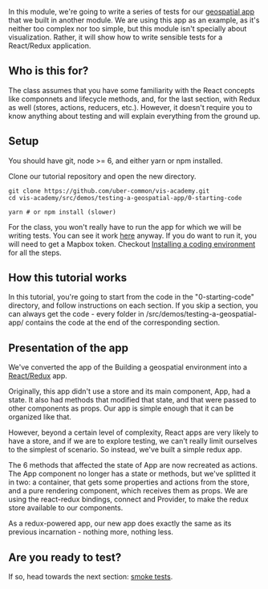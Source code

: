 In this module, we're going to write a series of tests for our [geospatial app](#/building-a-geospatial-app/) that we built in another module.
We are using this app as an example, as it's neither too complex nor too simple, but this module isn't specially about visualization. Rather, it will show how to write sensible tests for a React/Redux application.

## Who is this for?

The class assumes that you have some familiarity with the React concepts like componnets and lifecycle methods, and, for the last section, with Redux as well (stores, actions, reducers, etc.). However, it doesn't require you to know anything about testing and will explain everything from the ground up. 

## Setup 

You should have git, node >= 6, and either yarn or npm installed.

Clone our tutorial repository and open the new directory.
```
git clone https://github.com/uber-common/vis-academy.git
cd vis-academy/src/demos/testing-a-geospatial-app/0-starting-code

yarn # or npm install (slower)
```

For the class, you won't really have to run the app for which we will be writing tests. You can see it work [here](#/building-a-geospatial-app/6-linking-it-all) anyway. If you do want to run it, you will need to get a Mapbox token. Checkout [Installing a coding environment](#/installing-a-coding-environment/) for all the steps.

## How this tutorial works

In this tutorial, you're going to start from the code in the "0-starting-code" directory, and follow instructions on each section. If you skip a section, you can always get the code - every folder in /src/demos/testing-a-geospatial-app/ contains the code at the end of the corresponding section. 

## Presentation of the app

We've converted the app of the Building a geospatial environment into a [React/Redux](https://github.com/reactjs/react-redux) app.

Originally, this app didn't use a store and its main component, App, had a state. It also had methods that modified that state, and that were passed to other components as props. Our app is simple enough that it can be organized like that.

However, beyond a certain level of complexity, React apps are very likely to have a store, and if we are to explore testing, we can't really limit ourselves to the simplest of scenario. So instead, we've built a simple redux app.

The 6 methods that affected the state of App are now recreated as actions. The App component no longer has a state or methods, but we've splitted it in two: a container, that gets some properties and actions from the store, and a pure rendering component, which receives them as props. We are using the react-redux bindings, connect and Provider, to make the redux store available to our components.

As a redux-powered app, our new app does exactly the same as its previous incarnation - nothing more, nothing less.

## Are you ready to test?

If so, head towards the next section: [smoke tests](#testing-a-geospatial-app/1-smoke-tests).
